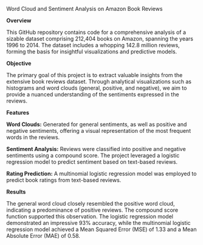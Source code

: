 Word Cloud and Sentiment Analysis on Amazon Book Reviews

**Overview**

This GitHub repository contains code for a comprehensive analysis of a sizable dataset comprising 212,404 books on Amazon, spanning the years 1996 to 2014. The dataset includes a whopping 142.8 million reviews, forming the basis for insightful visualizations and predictive models.

**Objective**

The primary goal of this project is to extract valuable insights from the extensive book reviews dataset. Through analytical visualizations such as histograms and word clouds (general, positive, and negative), we aim to provide a nuanced understanding of the sentiments expressed in the reviews.

**Features**

**Word Clouds:** Generated for general sentiments, as well as positive and negative sentiments, offering a visual representation of the most frequent words in the reviews.

**Sentiment Analysis:** Reviews were classified into positive and negative sentiments using a compound score. The project leveraged a logistic regression model to predict sentiment based on text-based reviews.

**Rating Prediction:** A multinomial logistic regression model was employed to predict book ratings from text-based reviews.

**Results**

The general word cloud closely resembled the positive word cloud, indicating a predominance of positive reviews. The compound score function supported this observation. The logistic regression model demonstrated an impressive 93% accuracy, while the multinomial logistic regression model achieved a Mean Squared Error (MSE) of 1.33 and a Mean Absolute Error (MAE) of 0.58.
